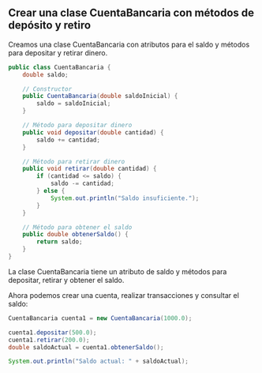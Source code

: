 ## Crear una clase CuentaBancaria con métodos de depósito y retiro

Creamos una clase CuentaBancaria con atributos para el saldo y métodos para depositar y retirar dinero.

```java
public class CuentaBancaria {
    double saldo;

    // Constructor
    public CuentaBancaria(double saldoInicial) {
        saldo = saldoInicial;
    }

    // Método para depositar dinero
    public void depositar(double cantidad) {
        saldo += cantidad;
    }

    // Método para retirar dinero
    public void retirar(double cantidad) {
        if (cantidad <= saldo) {
            saldo -= cantidad;
        } else {
            System.out.println("Saldo insuficiente.");
        }
    }

    // Método para obtener el saldo
    public double obtenerSaldo() {
        return saldo;
    }
}
```

La clase CuentaBancaria tiene un atributo de saldo y métodos para depositar, retirar y obtener el saldo.

Ahora podemos crear una cuenta, realizar transacciones y consultar el saldo:

```java
CuentaBancaria cuenta1 = new CuentaBancaria(1000.0);

cuenta1.depositar(500.0);
cuenta1.retirar(200.0);
double saldoActual = cuenta1.obtenerSaldo();

System.out.println("Saldo actual: " + saldoActual);
```
